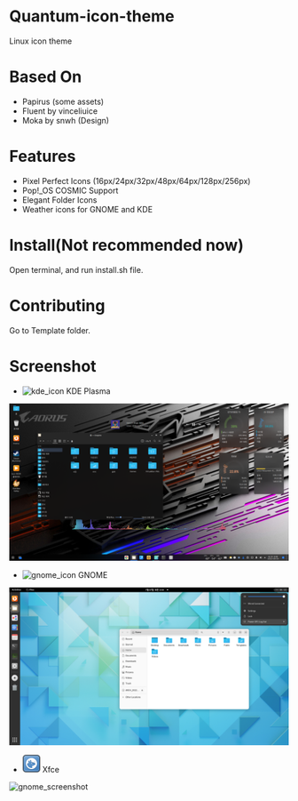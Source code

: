 # Quantum-icon-theme
Linux icon theme

# Based On
* Papirus (some assets)
* Fluent by vinceliuice
* Moka by snwh (Design)

# Features

* Pixel Perfect Icons (16px/24px/32px/48px/64px/128px/256px)
* Pop!_OS COSMIC Support
* Elegant Folder Icons
* Weather icons for GNOME and KDE

# Install(Not recommended now)

Open terminal, and run install.sh file.

# Contributing

Go to Template folder.

# Screenshot

* ![kde_icon](src/Quantum/16/apps/desktop-environment-kde.svg) KDE Plasma

![kde_screenshot](images/kde_screenshot.png)

* ![gnome_icon](src/Quantum/16/apps/desktop-environment-gnome.svg) GNOME

![gnome_screenshot](images/gnome_screenshot.png)

* ![xfce_icon](src/Quantum/16/apps/desktop-environment-xfce.svg) Xfce

![gnome_screenshot](images/xfce_screenshot.png)